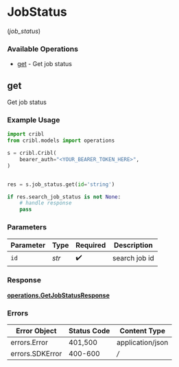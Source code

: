 # JobStatus
(*job_status*)

### Available Operations

* [get](#get) - Get job status

## get

Get job status

### Example Usage

```python
import cribl
from cribl.models import operations

s = cribl.Cribl(
    bearer_auth="<YOUR_BEARER_TOKEN_HERE>",
)


res = s.job_status.get(id='string')

if res.search_job_status is not None:
    # handle response
    pass
```

### Parameters

| Parameter          | Type               | Required           | Description        |
| ------------------ | ------------------ | ------------------ | ------------------ |
| `id`               | *str*              | :heavy_check_mark: | search job id      |


### Response

**[operations.GetJobStatusResponse](../../models/operations/getjobstatusresponse.md)**
### Errors

| Error Object     | Status Code      | Content Type     |
| ---------------- | ---------------- | ---------------- |
| errors.Error     | 401,500          | application/json |
| errors.SDKError  | 400-600          | */*              |
